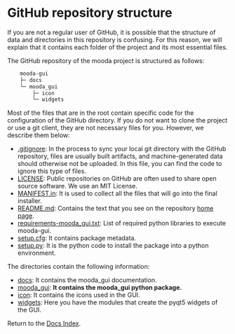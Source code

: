 # GitHub repository structure

If you are not a regular user of GitHub, it is possible that the structure of data and directories in this repository is confusing. For this reason, we will explain that it contains each folder of the project and its most essential files.

The GitHub repository of the mooda project is structured as follows:

```bash
    mooda-gui
    ├─ docs
    └─ mooda_gui
        ├─ icon
        └─ widgets
```

Most of the files that are in the root contain specific code for the configuration of the GitHub directory. If you do not want to clone the project or use a git client, they are not necessary files for you. However, we describe them below:

* [.gitignore](https://github.com/rbardaji/mooda-gui/blob/master/.gitignore): In the process to sync your local git directory with the GitHub repository, files are usually built artifacts, and machine-generated data should otherwise not be uploaded. In this file, you can find the code to ignore this type of files.
* [LICENSE](https://github.com/rbardaji/mooda-gui/blob/master/LICENSE): Public repositories on GitHub are often used to share open source software. We use an MIT License.
* [MANIFEST.in](https://github.com/rbardaji/mooda-gui/blob/master/MANIFEST.in): It is used to collect all the files that will go into the final installer.
* [README.md](https://github.com/rbardaji/mooda-gui/blob/master/README.md): Contains the text that you see on the repository [home page](https://github.com/rbardaji/mooda-gui).
* [requirements-mooda_gui.txt](https://github.com/rbardaji/mooda-gui/blob/master/requirements-mooda_gui.txt): List of required python libraries to execute mooda-gui.
* [setup.cfg](https://github.com/rbardaji/mooda-gui/blob/master/setup.cfg): It contains package metadata.
* [setup.py](https://github.com/rbardaji/mooda-gui/blob/master/setup.py): It is the python code to install the package into a python environment.

The directories contain the following information:

* [docs](https://github.com/rbardaji/mooda-gui/tree/master/docs): It contains the mooda_gui documentation.
* [mooda_gui](https://github.com/rbardaji/mooda-gui/tree/master/mooda_gui): **It contains the mooda_gui python package.**
* [icon](https://github.com/rbardaji/mooda-gui/tree/master/mooda_gui/icon): It contains the icons used in the GUI.
* [widgets](https://github.com/rbardaji/mooda-gui/tree/master/mooda_gui/icon): Here you have the modules that create the pyqt5 widgets of the GUI.

Return to the [Docs Index](../index_docs.md).